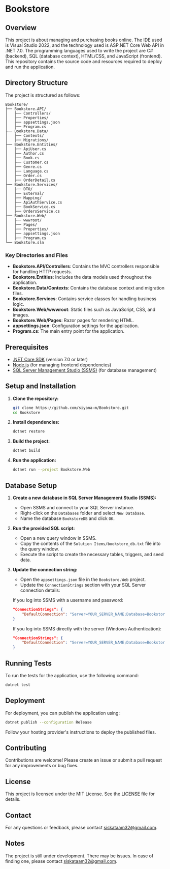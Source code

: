 
# Bookstore

## Overview

This project is about managing and purchasing books online. The IDE used is Visual Studio 2022, and the technology used is ASP.NET Core Web API in .NET 7.0. The programming languages used to write the project are C# (backend), SQL (database context), HTML/CSS, and JavaScript (frontend). This repository contains the source code and resources required to deploy and run the application.

## Directory Structure

The project is structured as follows:

```
Bookstore/
├── Bookstore.API/
│   ├── Controllers/
│   ├── Properties/
│   ├── appsettings.json
│   ├── Program.cs
├── Bookstore.Data/
│   ├── Contexts/
│   ├── Migrations/
├── Bookstore.Entities/
│   ├── ApiUser.cs
│   ├── Author.cs
│   ├── Book.cs
│   ├── Customer.cs
│   ├── Genre.cs
│   ├── Language.cs
│   ├── Order.cs
│   ├── OrderDetail.cs
├── Bookstore.Services/
│   ├── DTO/
│   ├── External/
│   ├── Mapping/
│   ├── ApiAuthService.cs
│   ├── BookService.cs
│   ├── OrdersService.cs
├── Bookstore.Web/
│   ├── wwwroot/
│   ├── Pages/
│   ├── Properties/
│   ├── appsettings.json
│   ├── Program.cs
└── Bookstore.sln

```

### Key Directories and Files

- **Bookstore.API/Controllers**: Contains the MVC controllers responsible for handling HTTP requests.
- **Bookstore.Entities**: Includes the data models used throughout the application.
- **Bookstore.Data/Contexts**: Contains the database context and migration files.
- **Bookstore.Services**: Contains service classes for handling business logic.
- **Bookstore.Web/wwwroot**: Static files such as JavaScript, CSS, and images.
- **Bookstore.Web/Pages**: Razor pages for rendering HTML.
- **appsettings.json**: Configuration settings for the application.
- **Program.cs**: The main entry point for the application.

## Prerequisites

- [.NET Core SDK](https://dotnet.microsoft.com/download) (version 7.0 or later)
- [Node.js](https://nodejs.org/) (for managing frontend dependencies)
- [SQL Server Management Studio (SSMS)](https://aka.ms/ssmsfullsetup) (for database management)

## Setup and Installation

1. **Clone the repository:**
    ```sh
    git clone https://github.com/siyana-m/Bookstore.git
    cd Bookstore
    ```

2. **Install dependencies:**
    ```sh
    dotnet restore
    ```

3. **Build the project:**
    ```sh
    dotnet build
    ```

4. **Run the application:**
    ```sh
    dotnet run --project Bookstore.Web
    ```

## Database Setup

1. **Create a new database in SQL Server Management Studio (SSMS):**
    - Open SSMS and connect to your SQL Server instance.
    - Right-click on the `Databases` folder and select `New Database`.
    - Name the database `BookstoreDB` and click `OK`.

2. **Run the provided SQL script:**
    - Open a new query window in SSMS.
    - Copy the contents of the `Solution Items/bookstore_db.txt` file into the query window.
    - Execute the script to create the necessary tables, triggers, and seed data.

3. **Update the connection string:**
    - Open the `appsettings.json` file in the `Bookstore.Web` project.
    - Update the `ConnectionStrings` section with your SQL Server connection details:

    If you log into SSMS with a username and password:
    ```json
    "ConnectionStrings": {
        "DefaultConnection": "Server=YOUR_SERVER_NAME;Database=BookstoreDB;User Id=YOUR_USERNAME;Password=YOUR_PASSWORD;"
    }
    ```

    If you log into SSMS directly with the server (Windows Authentication):
    ```json
    "ConnectionStrings": {
        "DefaultConnection": "Server=YOUR_SERVER_NAME;Database=BookstoreDB;Trusted_Connection=True;"
    }
    ```

## Running Tests

To run the tests for the application, use the following command:

```sh
dotnet test
```

## Deployment

For deployment, you can publish the application using:

```sh
dotnet publish --configuration Release
```

Follow your hosting provider's instructions to deploy the published files.

## Contributing

Contributions are welcome! Please create an issue or submit a pull request for any improvements or bug fixes.

## License

This project is licensed under the MIT License. See the [LICENSE](LICENSE) file for details.

## Contact

For any questions or feedback, please contact [siskataam32@gmail.com](mailto:siskataam32@gmail.com).

## Notes

The project is still under development. There may be issues. In case of finding one, please contact [siskataam32@gmail.com](mailto:siskataam32@gmail.com).
